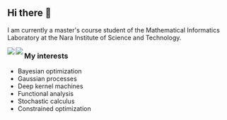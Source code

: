 ## Hi there 👋

I am currently a master's course student of the Mathematical Informatics Laboratory at the Nara Institute of Science and Technology.

<a href="https://github.com/anuraghazra/github-readme-stats">
  <img align="left" src="https://github-readme-stats.vercel.app/api?username=k-onoue&count_private=true&show_icons=true" />
</a>
<a href="https://github.com/anuraghazra/github-readme-stats">
  <img align="left" src="https://github-readme-stats.vercel.app/api/top-langs/?username=k-onoue" />
</a>



### My interests
- Bayesian optimization
- Gaussian processes
- Deep kernel machines
- Functional analysis
- Stochastic calculus
- Constrained optimization

<!--
[![言語の使用状況](https://img.shields.io/github/languages/top/k-onoue/k-onoue)](https://github.com/k-onoue/)
-->


<!--
**k-onoue/k-onoue** is a ✨ _special_ ✨ repository because its `README.md` (this file) appears on your GitHub profile.

Here are some ideas to get you started:

- 🔭 I’m currently working on ...
- 🌱 I’m currently learning ...
- 👯 I’m looking to collaborate on ...
- 🤔 I’m looking for help with ...
- 💬 Ask me about ...
- 📫 How to reach me: ...
- 😄 Pronouns: ...
- ⚡ Fun fact: ...
-->
